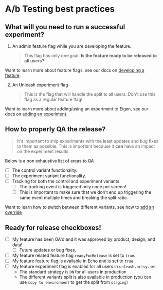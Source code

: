 # A/b Testing best practices

## What will you need to run a successful experiment?

1. An admin feature flag while you are developing the feature.
   > This flag has only one goal: **Is the feature ready to be released to all users?**

Want to learn more about feature flags, see our docs on [developing a feature](developing_a_feature.md).

2. An Unleash experiment flag
   > This is the flag that will handle the split to all users. Don't use this flag as a regular feature flag!

Want to learn more about adding/using an experiment to Eigen, see our docs on [adding an experiment](add_an_experiment.md).

## How to properly QA the release?

> It's important to ship experiments with the least updates and bug fixes to them as possible. This is important because it **can** have an impact on the experiment results.

Below is a non exhaustive list of areas to QA

- [ ] The control variant functionality.
- [ ] The experiment variant functionality.
- [ ] Tracking for both the control and experiment variants.
  - [ ] The tracking event is triggered only once per screen!
  - [ ] This is important to make sure that we don't end up triggering the same event multiple times and breaking the split ratio.

Want to learn how to switch between different variants, see how to [add an override](add_an_experiment.md#adding-an-override)

## Ready for release checkboxes!

- [ ] My feature has been QA'd and it was approved by product, design, and data!
  - [ ] Future updates or bug fixes,
- [ ] My feature related feature flag `readyForRelease` is set to `true`.
- [ ] My feature feature flag is available in Echo and is set to `true`
- [ ] My feature experiment flag is enabled for all users in `unleash.artsy.net`
  - The standard strategy is `ON` for all users in production
  - The different variants split is also available in production (you can use `copy to environment` to get the split from `staging`)
